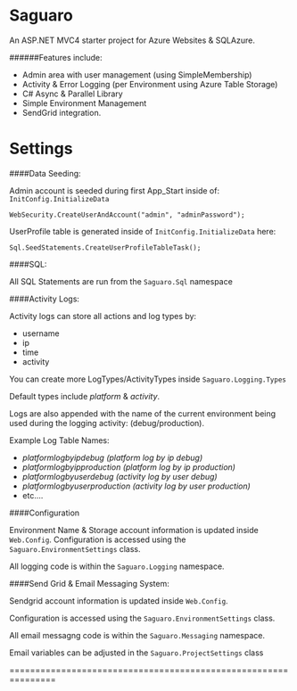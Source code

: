Saguaro
=======

An ASP.NET MVC4 starter project for Azure Websites & SQLAzure.

######Features include:

* Admin area with user management (using SimpleMembership)
* Activity &amp; Error Logging (per Environment using Azure Table Storage)
* C# Async & Parallel Library
* Simple Environment Management
* SendGrid integration.



Settings
========



####Data Seeding:

Admin account is seeded during first App_Start inside of: `InitConfig.InitializeData`

    WebSecurity.CreateUserAndAccount("admin", "adminPassword");

UserProfile table is generated inside of `InitConfig.InitializeData` here:

    Sql.SeedStatements.CreateUserProfileTableTask();


####SQL:

All SQL Statements are run from the `Saguaro.Sql` namespace

####Activity Logs:

Activity logs can store all actions and log types by:
* username
* ip
* time
* activity

You can create more LogTypes/ActivityTypes inside `Saguaro.Logging.Types`

Default types include _platform_ & _activity_.

Logs are also appended with the name of the current environment being used during the logging activity: (debug/production).

Example Log Table Names:
* *platformlogbyipdebug* _(platform log by ip debug)_
* *platformlogbyipproduction* _(platform log by ip production)_
* *platformlogbyuserdebug* _(activity log by user debug)_
* *platformlogbyuserproduction* _(activity log by user production)_
* etc....

####Configuration

Environment Name & Storage account information is updated inside `Web.Config`. Configuration is accessed using the `Saguaro.EnvironmentSettings` class.

All logging code is within the `Saguaro.Logging` namespace.




####Send Grid & Email Messaging System:


Sendgrid account information is updated inside `Web.Config`.

Configuration is accessed using the `Saguaro.EnvironmentSettings` class.

All email messagng code is within the `Saguaro.Messaging` namespace.

Email variables can be adjusted in the `Saguaro.ProjectSettings` class

===============================================================
